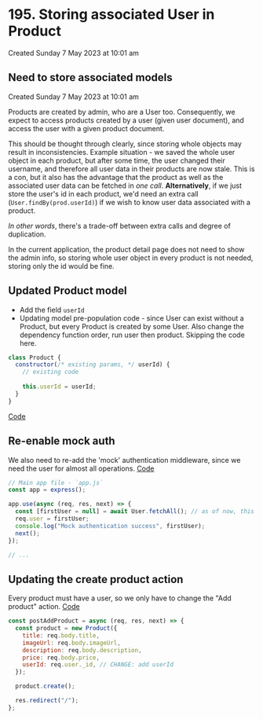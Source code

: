 # 195. Storing associated User in Product
Created Sunday 7 May 2023 at 10:01 am

## Need to store associated models
Created Sunday 7 May 2023 at 10:01 am

Products are created by admin, who are a User too. Consequently, we expect to access products created by a user (given user document), and access the user with a given product document.

This should be thought through clearly, since storing whole objects may result in inconsistencies. Example situation - we saved the whole user object in each product, but after some time, the user changed their username, and therefore all user data in their products are now stale. This is a con, but it also has the advantage that the product as well as the associated user data can be fetched in *one call*.
**Alternatively**, if we just store the user's id in each product, we'd need an extra call (`User.findBy(prod.userId)`) if we wish to know user data associated with a product.

*In other words*, there's a trade-off between extra calls and degree of duplication.

In the current application, the product detail page does not need to show the admin info, so storing whole user object in every product is not needed, storing only the id would be fine.

## Updated Product model
- Add the field `userId`
- Updating model pre-population code - since User can exist without a Product, but every Product is created by some User. Also change the dependency function order, run user then product. Skipping the code here.
```js
class Product {
  constructor(/* existing params, */ userId) {
    // existing code
    
    this.userId = userId;
  }
}
```

[Code](https://github.com/exemplar-codes/online-shop-with-nosql-mongodb/commit/6696c8dcd369d3e009d604a3aa21bd7f38cd4574)


## Re-enable mock auth
We also need to re-add the 'mock' authentication middleware, since we need the user for almost all operations. [Code](https://github.com/exemplar-codes/online-shop-with-nosql-mongodb/commit/15d08347c88e6d5a83740d1dcd9a38edf8cdf11e)
```js
// Main app file - `app.js`
const app = express();

app.use(async (req, res, next) => {
  const [firstUser = null] = await User.fetchAll(); // as of now, this is the sample user
  req.user = firstUser;
  console.log("Mock authentication success", firstUser);
  next();
});

// ...
```


## Updating the create product action
Every product must have a user, so we only have to change the "Add product" action.
[Code](https://github.com/exemplar-codes/online-shop-with-nosql-mongodb/commit/9529d8fb07ac23db3118f53259dada2fa3d7465e)
```js
const postAddProduct = async (req, res, next) => {
  const product = new Product({
    title: req.body.title,
    imageUrl: req.body.imageUrl,
    description: req.body.description,
    price: req.body.price,
    userId: req.user._id, // CHANGE: add userId
  });

  product.create();

  res.redirect("/");
};
```

